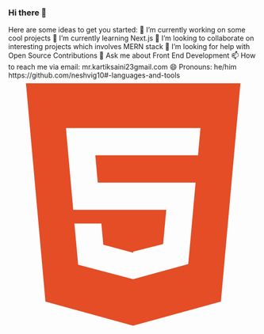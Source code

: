 ### Hi there 👋

<!--
**Iamkartiksaini/Iamkartiksaini** is a ✨ _special_ ✨ repository because its `README.md` (this file) appears on your GitHub profile.
--!>
Here are some ideas to get you started:

🔭 I’m currently working on some cool projects
🌱 I’m currently learning Next.js
👯 I’m looking to collaborate on interesting projects which involves MERN stack
🤔 I’m looking for help with Open Source Contributions
💬 Ask me about Front End Development
📫 How to reach me via email: mr.kartiksaini23gmail.com
😄 Pronouns: he/him


https://github.com/neshvig10#-languages-and-tools
<svg xmlns="http://www.w3.org/2000/svg" viewBox="0 0 128 128"><path fill="#E44D26" d="M9.032 2l10.005 112.093 44.896 12.401 45.02-12.387L118.968 2H9.032zm89.126 26.539l-.627 7.172L97.255 39H44.59l1.257 14h50.156l-.336 3.471-3.233 36.119-.238 2.27L64 102.609v.002l-.034.018-28.177-7.423L33.876 74h13.815l.979 10.919L63.957 89H64v-.546l15.355-3.875L80.959 67H33.261l-3.383-38.117L29.549 25h68.939l-.33 3.539z"/></svg>
